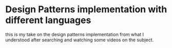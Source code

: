 # Design Patterns implementation with different languages

this is my take on the design patterns implementation from what I understood after searching and watching some videos on the subject.